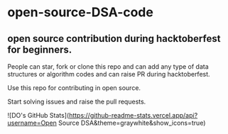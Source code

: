 # open-source-DSA-code
## open source contribution during hacktoberfest for beginners.

People can star, fork or clone this repo and can add any type of data structures or algorithm codes and can raise PR during hacktoberfest.

Use this repo for contributing in open source.

Start solving issues and raise the pull requests.

![DO's GitHub Stats](https://github-readme-stats.vercel.app/api?username=Open Source DSA&theme=graywhite&show_icons=true)
